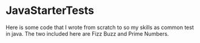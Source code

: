 # JavaStarterTests
Here is some code that I wrote from scratch to so my skills as common test in java. The two included here are Fizz Buzz and Prime Numbers.
